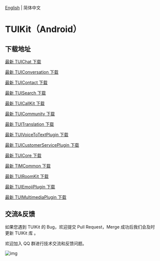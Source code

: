 [English](./README.md) | 简体中文

# TUIKit（Android）

## 下载地址

[最新 TUIChat 下载](https://im.sdk.qcloud.com/download/tuikit/8.5.6864/android/TUIChat.zip)

[最新 TUIConversation 下载](https://im.sdk.qcloud.com/download/tuikit/8.5.6864/android/TUIConversation.zip)

[最新 TUIContact 下载](https://im.sdk.qcloud.com/download/tuikit/8.5.6864/android/TUIContact.zip)

[最新 TUISearch 下载](https://im.sdk.qcloud.com/download/tuikit/8.5.6864/android/TUISearch.zip)

[最新 TUICallKit 下载](https://im.sdk.qcloud.com/download/tuikit/8.5.6864/android/TUICallKit.zip)

[最新 TUICommunity 下载](https://im.sdk.qcloud.com/download/tuikit/8.5.6864/android/TUICommunity.zip)

[最新 TUITranslation 下载](https://im.sdk.qcloud.com/download/tuikit/8.5.6864/android/TUITranslation.zip)

[最新 TUIVoiceToTextPlugin 下载](https://im.sdk.qcloud.com/download/tuikit/8.5.6864/android/TUIVoiceToTextPlugin.zip)

[最新 TUICustomerServicePlugin 下载](https://im.sdk.qcloud.com/download/tuikit/8.5.6864/android/TUICustomerServicePlugin.zip)

[最新 TUICore 下载](https://im.sdk.qcloud.com/download/tuikit/8.5.6864/android/TUICore.zip)

[最新 TIMCommon 下载](https://im.sdk.qcloud.com/download/tuikit/8.5.6864/android/TIMCommon.zip)

[最新 TUIRoomKit 下载](https://im.sdk.qcloud.com/download/tuikit/8.5.6864/android/TUIRoomKit.zip)

[最新 TUIEmojiPlugin 下载](https://im.sdk.qcloud.com/download/tuikit/8.5.6864/android/TUIEmojiPlugin.zip)

[最新 TUIMultimediaPlugin 下载](https://im.sdk.qcloud.com/download/tuikit/8.5.6864/android/TUIMultimediaPlugin.zip)


## 交流&反馈

如果您遇到 TUIKit 的 Bug，欢迎提交  Pull Request，Merge 成功后我们会及时更新 TUIKit 库 。

欢迎加入 QQ 群进行技术交流和反馈问题。

![img]( https://im.sdk.qcloud.com/tools/resource/officialwebsite/pictures/doc_tuikit_qq_group.jpg)
